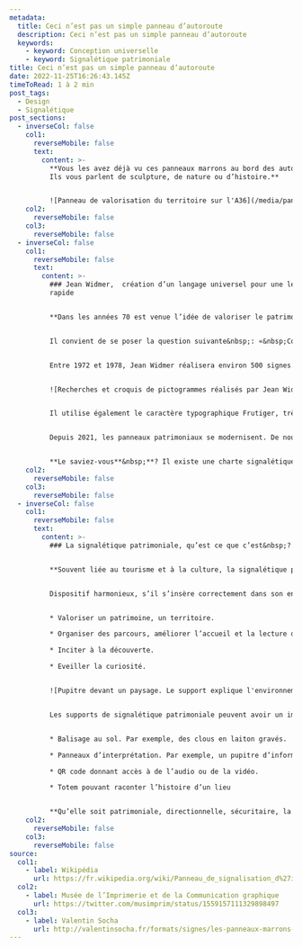 ```yaml
---
metadata:
  title: Ceci n’est pas un simple panneau d’autoroute
  description: Ceci n’est pas un simple panneau d’autoroute
  keywords:
    - keyword: Conception universelle
    - keyword: Signalétique patrimoniale
title: Ceci n’est pas un simple panneau d’autoroute
date: 2022-11-25T16:26:43.145Z
timeToRead: 1 à 2 min
post_tags:
  - Design
  - Signalétique
post_sections:
  - inverseCol: false
    col1:
      reverseMobile: false
      text:
        content: >-
          **Vous les avez déjà vu ces panneaux marrons au bord des autoroutes.
          Ils vous parlent de sculpture, de nature ou d’histoire.**


          ![Panneau de valorisation du territoire sur l'A36](/media/panneaux-de-valorisation-du-territoire-sur-la36_head..jpg)
    col2:
      reverseMobile: false
    col3:
      reverseMobile: false
  - inverseCol: false
    col1:
      reverseMobile: false
      text:
        content: >-
          ### Jean Widmer,  création d’un langage universel pour une lecture
          rapide


          **Dans les années 70 est venue l’idée de valoriser le patrimoine français depuis les autoroutes, lieu de fort trafic. C’est la société Autoroutes du Sud de la France qui lance le projet. C’est alors qu’intervient le graphiste suisse, Jean Widmer.**


          Il convient de se poser la question suivante&nbsp;: «&nbsp;Comment transmettre une information en moins de 3 secondes&nbsp;?&nbsp;» En effet, à 130 kms/h vous disposez de peu de temps pour lire et comprendre un message.


          Entre 1972 et 1978, Jean Widmer réalisera environ 500 signes. Le graphiste s’intéresse au minimalisme graphique du pictogramme&nbsp;: épaisseur de trait lisible à distance, sobriété des formes, synthétisation de l’information, lisibilité de la police de caractère…


          ![Recherches et croquis de pictogrammes réalisés par Jean Widmer](/media/jean-widmer-pictogrammes-animations-touristiques-autoroutes-1972-78-recherche-croquis-portrait-index-grafik.jpg)


          Il utilise également le caractère typographique Frutiger, très lisible, conçu spécifiquement pour les supports de signalétique.


          Depuis 2021, les panneaux patrimoniaux se modernisent. De nouveaux artistes et graphistes interviennent sur les illustrations. Une véritable expo en 3 secondes et à ciel ouvert avec un flux constant de visiteurs&nbsp;!


          **Le saviez-vous**&nbsp;**? Il existe une charte signalétique bien précise pour la mise en forme de ces panneaux.**
    col2:
      reverseMobile: false
    col3:
      reverseMobile: false
  - inverseCol: false
    col1:
      reverseMobile: false
      text:
        content: >-
          ### La signalétique patrimoniale, qu’est ce que c’est&nbsp;?


          **Souvent liée au tourisme et à la culture, la signalétique patrimoniale vise à valoriser tous types de patrimoine sur un territoire**&nbsp;**: architecture, paysage, histoire, gastronomie, art… Pour aller plus loin, elle participe également à la visibilité de l’identité d’un territoire.**


          Dispositif harmonieux, s’il s’insère correctement dans son environnement, la signalétique est un élément fort de la communication d’un site, d’un monument ou d’un musée. La signalétique patrimoniale peut&nbsp;:


          * Valoriser un patrimoine, un territoire.

          * Organiser des parcours, améliorer l’accueil et la lecture d’un espace.

          * Inciter à la découverte.

          * Eveiller la curiosité.


          ![Pupitre devant un paysage. Le support explique l'environnement et les points d'intérêt qui se trouvent autour.](/media/parc-naturel-grands-causses-signaletique-touristique-5206.jpg)


          Les supports de signalétique patrimoniale peuvent avoir un impact sur la fréquentation touristique d’un lieu. Concrètement, cette signalétique peut prendre différentes formes&nbsp;:


          * Balisage au sol. Par exemple, des clous en laiton gravés.

          * Panneaux d’interprétation. Par exemple, un pupitre d’information sur la faune et la flore.

          * QR code donnant accès à de l’audio ou de la vidéo.

          * Totem pouvant raconter l’histoire d’un lieu


          **Qu’elle soit patrimoniale, directionnelle, sécuritaire, la signalétique nous entoure. Ouvrez l’œil**&nbsp;**!**
    col2:
      reverseMobile: false
    col3:
      reverseMobile: false
source:
  col1:
    - label: Wikipédia
      url: https://fr.wikipedia.org/wiki/Panneau_de_signalisation_d%27int%C3%A9r%C3%AAt_culturel_et_touristique_en_France
  col2:
    - label: Musée de l’Imprimerie et de la Communication graphique
      url: https://twitter.com/musimprim/status/1559157111329898497
  col3:
    - label: Valentin Socha
      url: http://valentinsocha.fr/formats/signes/les-panneaux-marrons-des-autoroutes/
---
```

